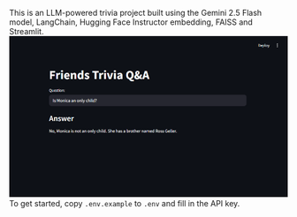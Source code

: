 This is an LLM-powered trivia project built using the Gemini 2.5 Flash model, LangChain, Hugging Face Instructor embedding, FAISS and Streamlit.
![](Sample.png)
To get started, copy `.env.example` to `.env` and fill in the API key.
